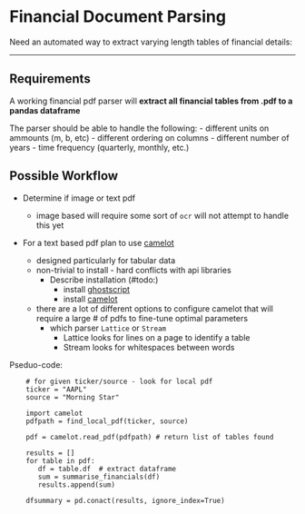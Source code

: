 # Financial Document Parsing
Need an automated way to extract varying length tables of financial details:

____
## Requirements
A working financial pdf parser will **extract all financial tables from .pdf to a pandas dataframe**

The parser should be able to handle the following: 
    - different units on ammounts (m, b, etc)
    - different ordering on columns
    - different number of years
    - time frequency (quarterly, monthly, etc.)


## Possible Workflow
  - Determine if image or text pdf
      - image based will require some sort of `ocr` will not attempt to handle this yet
  
  - For a text based pdf plan to use [camelot](https://camelot-py.readthedocs.io/en/master/)
      - designed particularly for tabular data
      - non-trivial to install - hard conflicts with api libraries
          - Describe installation (#todo:)
              - install [ghostscript](https://ghostscript.com/releases/gsdnld.html)
              - install [camelot](https://camelot-py.readthedocs.io/en/master/user/install.html#pip)
      - there are a lot of different options to configure camelot that will require a large # of pdfs to fine-tune optimal parameters
          - which parser `Lattice` or `Stream`
              - Lattice looks for lines on a page to identify a table
              - Stream looks for whitespaces between words

Pseduo-code:

```
    # for given ticker/source - look for local pdf
    ticker = "AAPL"
    source = "Morning Star"

    import camelot
    pdfpath = find_local_pdf(ticker, source)

    pdf = camelot.read_pdf(pdfpath) # return list of tables found

    results = []
    for table in pdf:
       df = table.df  # extract dataframe
       sum = summarise_financials(df)
       results.append(sum)

    dfsummary = pd.conact(results, ignore_index=True)
```